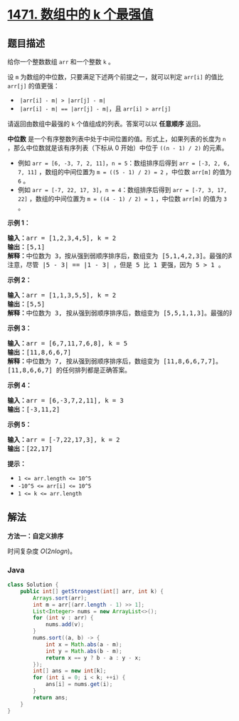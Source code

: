 # [1471. 数组中的 k 个最强值](https://leetcode.cn/problems/the-k-strongest-values-in-an-array)

## 题目描述

<p>给你一个整数数组 <code>arr</code> 和一个整数 <code>k</code> 。</p>

<p>设 <code>m</code> 为数组的中位数，只要满足下述两个前提之一，就可以判定 <code>arr[i]</code> 的值比 <code>arr[j]</code> 的值更强：</p>

<ul>
	<li>&nbsp;<code>|arr[i] - m| &gt; |arr[j]&nbsp;- m|</code></li>
	<li>&nbsp;<code>|arr[i] - m| == |arr[j] - m|</code>，且 <code>arr[i] &gt; arr[j]</code></li>
</ul>

<p>请返回由数组中最强的 <code>k</code> 个值组成的列表。答案可以以 <strong>任意顺序</strong> 返回。</p>

<p><strong>中位数</strong> 是一个有序整数列表中处于中间位置的值。形式上，如果列表的长度为 <code>n</code> ，那么中位数就是该有序列表（下标从 0 开始）中位于 <code>((n - 1) / 2)</code> 的元素。</p>

<ul>
	<li>例如 <code>arr =&nbsp;[6, -3, 7, 2, 11]</code>，<code>n = 5</code>：数组排序后得到 <code>arr = [-3, 2, 6, 7, 11]</code> ，数组的中间位置为 <code>m = ((5 - 1) / 2) = 2</code> ，中位数 <code>arr[m]</code> 的值为 <code>6</code> 。</li>
	<li>例如 <code>arr =&nbsp;[-7, 22, 17,&thinsp;3]</code>，<code>n = 4</code>：数组排序后得到&nbsp;<code>arr = [-7, 3, 17, 22]</code> ，数组的中间位置为&nbsp;<code>m = ((4 - 1) / 2) = 1</code> ，中位数 <code>arr[m]</code> 的值为 <code>3</code> 。</li>
</ul>

<p><strong>示例 1：</strong></p>

<pre><strong>输入：</strong>arr = [1,2,3,4,5], k = 2
<strong>输出：</strong>[5,1]
<strong>解释：</strong>中位数为 3，按从强到弱顺序排序后，数组变为 [5,1,4,2,3]。最强的两个元素是 [5, 1]。[1, 5] 也是正确答案。
注意，尽管 |5 - 3| == |1 - 3| ，但是 5 比 1 更强，因为 5 &gt; 1 。
</pre>

<p><strong>示例 2：</strong></p>

<pre><strong>输入：</strong>arr = [1,1,3,5,5], k = 2
<strong>输出：</strong>[5,5]
<strong>解释：</strong>中位数为 3, 按从强到弱顺序排序后，数组变为 [5,5,1,1,3]。最强的两个元素是 [5, 5]。
</pre>

<p><strong>示例 3：</strong></p>

<pre><strong>输入：</strong>arr = [6,7,11,7,6,8], k = 5
<strong>输出：</strong>[11,8,6,6,7]
<strong>解释：</strong>中位数为 7, 按从强到弱顺序排序后，数组变为 [11,8,6,6,7,7]。
[11,8,6,6,7] 的任何排列都是正确答案。</pre>

<p><strong>示例 4：</strong></p>

<pre><strong>输入：</strong>arr = [6,-3,7,2,11], k = 3
<strong>输出：</strong>[-3,11,2]
</pre>

<p><strong>示例 5：</strong></p>

<pre><strong>输入：</strong>arr = [-7,22,17,3], k = 2
<strong>输出：</strong>[22,17]
</pre>

<p><strong>提示：</strong></p>

<ul>
	<li><code>1 &lt;= arr.length &lt;= 10^5</code></li>
	<li><code>-10^5 &lt;= arr[i] &lt;= 10^5</code></li>
	<li><code>1 &lt;= k &lt;= arr.length</code></li>
</ul>

## 解法

**方法一：自定义排序**

时间复杂度 $O(2nlogn)$。

### **Java**

```java
class Solution {
    public int[] getStrongest(int[] arr, int k) {
        Arrays.sort(arr);
        int m = arr[(arr.length - 1) >> 1];
        List<Integer> nums = new ArrayList<>();
        for (int v : arr) {
            nums.add(v);
        }
        nums.sort((a, b) -> {
            int x = Math.abs(a - m);
            int y = Math.abs(b - m);
            return x == y ? b - a : y - x;
        });
        int[] ans = new int[k];
        for (int i = 0; i < k; ++i) {
            ans[i] = nums.get(i);
        }
        return ans;
    }
}
```
